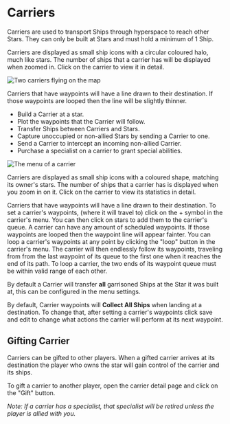 # Carriers

Carriers are used to transport Ships through hyperspace to reach other Stars. They can only be built at Stars and must hold a minimum of 1 Ship.

Carriers are displayed as small ship icons with a circular coloured halo, much like stars. The number of ships that a carrier has will be displayed when zoomed in. Click on the carrier to view it in detail.

![Two carriers flying on the map](img/carriers.png)

Carriers that have waypoints will have a line drawn to their destination. If those waypoints are looped then the line will be slightly thinner.

- Build a Carrier at a star.
- Plot the waypoints that the Carrier will follow.
- Transfer Ships between Carriers and Stars.
- Capture unoccupied or non-allied Stars by sending a Carrier to one.
- Send a Carrier to intercept an incoming non-allied Carrier.
- Purchase a specialist on a carrier to grant special abilities.

![The menu of a carrier](img/carrier-menu.png)

Carriers are displayed as small ship icons with a coloured shape, matching its owner's stars. The number of ships that a carrier has is displayed when you zoom in on it. Click on the carrier to view its statistics in detail.

Carriers that have waypoints will have a line drawn to their destination. To set a carrier's waypoints, (where it will travel to) click on the + symbol in the carrier's menu. You can then click on stars to add them to the carrier's queue. A carrier can have any amount of scheduled waypoints. If those waypoints are looped then the waypoint line will appear fainter. You can loop a carrier's waypoints at any point by clicking the "loop" button in the carrier's menu. The carrier will then endlessly follow its waypoints, traveling from from the last waypoint of its queue to the first one when it reaches the end of its path. To loop a carrier, the two ends of its waypoint queue must be within valid range of each other.

By default a Carrier will transfer **all** garrisoned Ships at the Star it was built at, this can be configured in the menu settings.

By default, Carrier waypoints will **Collect All Ships** when landing at a destination. To change that, after setting a carrier's waypoints click save and edit to change what actions the carrier will perform at its next waypoint.

## Gifting Carrier
Carriers can be gifted to other players. When a gifted carrier arrives at its destination the player who owns the star will gain control of the carrier and its ships.

To gift a carrier to another player, open the carrier detail page and click on the "Gift" button.

*Note: If a carrier has a specialist, that specialist will be retired unless the player is allied with you.*
